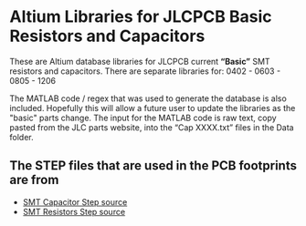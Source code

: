 # Altium Libraries for JLCPCB Basic Resistors and Capacitors

These are Altium database libraries for JLCPCB current **“Basic”** SMT resistors and capacitors.
There are separate libraries for:
0402 - 0603 - 0805 - 1206 


The MATLAB code / regex that was used to generate the database is also included.
Hopefully this will allow a future user to update the libraries as the "basic" parts change.
The input for the MATLAB code is raw text, copy pasted from the JLC parts website, into the “Cap XXXX.txt” files in the Data folder.

## The STEP files that are used in the PCB footprints are from

 - [SMT Capacitor Step source](https://grabcad.com/library/mlcc-surface-mount-capacitors-1)
 - [SMT Resistors Step source](https://grabcad.com/library/surface-mount-resistors-1)
